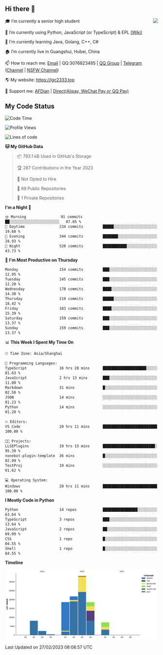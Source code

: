 ## Hi there 👋

<div width="50%">
<img align="right" src="https://readme.lgc2333.top/api?username=lgc2333&show_icons=true" />
</div>

🎓 I’m currently a senior high student

📝 I’m currently using Python, JavaScript (or TypeScript) & EPL [(Wiki)](https://en.wikipedia.org/wiki/Easy_Programming_Language)

📒 I'm currently learning Java, Golang, C++, C#

🏠 I’m currently live in Guangshui, Hubei, China

📫 How to reach me: [Email](mailto:lgc2333@126.com) | QQ:3076823485 | [QQ Group](https://jq.qq.com/?_wv=1027&k=ktwOHdU2) | [Telegram](https://t.me/@lgc2333) ([Channel](https://t.me/stu2333_pd) | [NSFW Channel](https://t.me/stu_collection))

🌎 My website: <https://lgc2333.top>

🤝 Support me: [AFDian](https://afdian.net/@lgc2333) | [Direct(Alipay, WeChat Pay or QQ Pay)](https://s2.loli.net/2022/02/03/MLqe53BjWOAhpcF.png)

## My Code Status

<!--START_SECTION:waka-->
![Code Time](http://img.shields.io/badge/Code%20Time-1%2C068%20hrs%2058%20mins-blue)

![Profile Views](http://img.shields.io/badge/Profile%20Views-7-blue)

![Lines of code](https://img.shields.io/badge/From%20Hello%20World%20I%27ve%20Written-107.2%20thousand%20lines%20of%20code-blue)

**🐱 My GitHub Data** 

> 📦 793.1 kB Used in GitHub's Storage 
 > 
> 🏆 287 Contributions in the Year 2023
 > 
> 🚫 Not Opted to Hire
 > 
> 📜 69 Public Repositories 
 > 
> 🔑 1 Private Repositories 
 > 
**I'm a Night 🦉** 

```text
🌞 Morning                91 commits          ██░░░░░░░░░░░░░░░░░░░░░░░   07.65 % 
🌆 Daytime                234 commits         █████░░░░░░░░░░░░░░░░░░░░   19.68 % 
🌃 Evening                344 commits         ███████░░░░░░░░░░░░░░░░░░   28.93 % 
🌙 Night                  520 commits         ███████████░░░░░░░░░░░░░░   43.73 % 
```
📅 **I'm Most Productive on Thursday** 

```text
Monday                   154 commits         ███░░░░░░░░░░░░░░░░░░░░░░   12.95 % 
Tuesday                  145 commits         ███░░░░░░░░░░░░░░░░░░░░░░   12.20 % 
Wednesday                170 commits         ████░░░░░░░░░░░░░░░░░░░░░   14.30 % 
Thursday                 219 commits         █████░░░░░░░░░░░░░░░░░░░░   18.42 % 
Friday                   183 commits         ████░░░░░░░░░░░░░░░░░░░░░   15.39 % 
Saturday                 159 commits         ███░░░░░░░░░░░░░░░░░░░░░░   13.37 % 
Sunday                   159 commits         ███░░░░░░░░░░░░░░░░░░░░░░   13.37 % 
```


📊 **This Week I Spent My Time On** 

```text
🕑︎ Time Zone: Asia/Shanghai

💬 Programming Languages: 
TypeScript               16 hrs 28 mins      ████████████████████░░░░░   81.63 % 
JavaScript               2 hrs 13 mins       ███░░░░░░░░░░░░░░░░░░░░░░   11.00 % 
Markdown                 31 mins             █░░░░░░░░░░░░░░░░░░░░░░░░   02.58 % 
JSON                     14 mins             ░░░░░░░░░░░░░░░░░░░░░░░░░   01.23 % 
Python                   14 mins             ░░░░░░░░░░░░░░░░░░░░░░░░░   01.20 % 

🔥 Editors: 
VS Code                  20 hrs 11 mins      █████████████████████████   100.00 % 

🐱‍💻 Projects: 
LLSEPlugins              19 hrs 15 mins      ████████████████████████░   95.39 % 
nonebot-plugin-template  36 mins             █░░░░░░░░░░░░░░░░░░░░░░░░   02.99 % 
TestProj                 19 mins             ░░░░░░░░░░░░░░░░░░░░░░░░░   01.62 % 

💻 Operating System: 
Windows                  20 hrs 11 mins      █████████████████████████   100.00 % 
```

**I Mostly Code in Python** 

```text
Python                   14 repos            ████████████████░░░░░░░░░   63.64 % 
TypeScript               3 repos             ███░░░░░░░░░░░░░░░░░░░░░░   13.64 % 
JavaScript               2 repos             ██░░░░░░░░░░░░░░░░░░░░░░░   09.09 % 
CSS                      1 repo              █░░░░░░░░░░░░░░░░░░░░░░░░   04.55 % 
Shell                    1 repo              █░░░░░░░░░░░░░░░░░░░░░░░░   04.55 % 
```



**Timeline**

![Lines of Code chart](https://raw.githubusercontent.com/lgc2333/lgc2333/main/assets/bar_graph.png)


 Last Updated on 27/02/2023 08:08:57 UTC
<!--END_SECTION:waka-->

